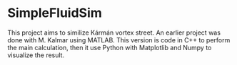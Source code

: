 # SimpleFluidSim

This project aims to similize Kármán vortex street.
An earlier project was done with M. Kalmar using MATLAB.
This version is code in C++ to perform the main calculation, then it use Python with Matplotlib and Numpy to visualize the result.
